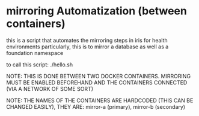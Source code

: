 # mirroring Automatization (between containers)

this is a script that automates the mirroring steps in iris for health environments
particularly, this is to mirror a database as well as a foundation namespace

to call this script: ./hello.sh <directory of primary database> <name of database to mirror> <directory of secondary database> <foundation namespace name>

NOTE: THIS IS DONE BETWEEN TWO DOCKER CONTAINERS. MIRRORING MUST BE ENABLED BEFOREHAND AND THE CONTAINERS CONNECTED (VIA A NETWORK OF SOME SORT)

NOTE: THE NAMES OF THE CONTAINERS ARE HARDCODED (THIS CAN BE CHANGED EASILY), THEY ARE: mirror-a (primary), mirror-b (secondary)
